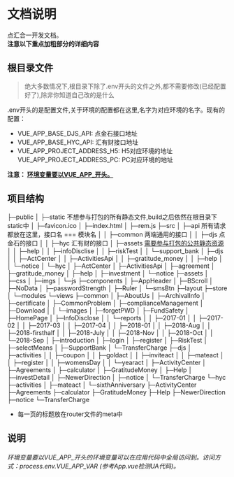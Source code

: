 # 文档说明
点汇合一开发文档。       
**注意以下重点加粗部分的详细内容**

## 根目录文件
>  绝大多数情况下,根目录下除了.env开头的文件之外,都不需要修改(已经配置好了),除非你知道自己改的是什么

.env开头的是配置文件,关于环境的配置都在这里,名字为对应环境的名字。现有的配置：
- VUE_APP_BASE_DJS_API: 点金石接口地址
- VUE_APP_BASE_HYC_API: 汇有财接口地址
- VUE_APP_PROJECT_ADDRESS_H5: H5对应环境的地址
  VUE_APP_PROJECT_ADDRESS_PC: PC对应环境的地址
  
**注意： [环境变量要以VUE_APP_开头。](#explain-a)**
  
## 项目结构

├─public
│  ├─static  不想参与打包的所有静态文件,build之后依然在根目录下static中
│  ├─favicon.ico
│  ├─index.html
│  ├─rem.js
├─src
│  ├─api  所有请求都放在这里，接口名 === 模块名
│  │  ├─common  两端通用的接口
│  │  ├─djs  点金石的接口
│  │  ├─hyc  汇有财的接口
│  ├─assets  [需要参与打包的公共静态资源](#explainB)
│  │  ├─help
│  │  ├─infoDisclise
│  │  ├─riskTest
│  │  └─support_bank
│  ├─djs
│  │  ├─ActCenter
│  │  ├─ActivitiesApi
│  │  ├─gratitude_money
│  │  ├─help
│  │  └─notice
│  └─hyc
│      ├─ActCenter
│      ├─ActivitiesApi
│      ├─agreement
│      ├─gratitude_money
│      ├─help
│      ├─investment
│      └─notice
├─assets
│  ├─css
│  ├─imgs
│  └─js
├─components
│  ├─AppHeader
│  ├─BScroll
│  ├─NoData
│  ├─passwordStrength
│  ├─Ruler
│  └─smsBtn
├─layout
├─store
│  └─modules
└─views
    ├─common
    │  ├─AboutUs
    │  ├─ArchivalInfo
    │  ├─certificate
    │  ├─CommonProblem
    │  ├─complianceManagement
    │  ├─Download
    │  │  └─images
    │  ├─forgetPWD
    │  ├─FundSafety
    │  ├─HomePage
    │  ├─InfoDisclose
    │  │  └─reports
    │  │      ├─2017-01
    │  │      ├─2017-02
    │  │      ├─2017-03
    │  │      ├─2017-04
    │  │      ├─2018-01
    │  │      ├─2018-Aug
    │  │      ├─2018-firsthalf
    │  │      ├─2018-July
    │  │      ├─2018-Nov
    │  │      ├─2018-Oct
    │  │      └─2018-Sep
    │  ├─introduction
    │  ├─login
    │  ├─register
    │  ├─RiskTest
    │  ├─selectMeans
    │  ├─SupportBank
    │  └─TransferCharge
    ├─djs
    │  ├─activities
    │  │  ├─coupon
    │  │  ├─goldact
    │  │  ├─inviteact
    │  │  ├─mateact
    │  │  ├─register
    │  │  ├─womensDay
    │  │  └─yearact
    │  ├─ActivityCenter
    │  ├─Agreements
    │  ├─calculator
    │  ├─GratitudeMoney
    │  ├─Help
    │  ├─investDetail
    │  ├─NewerDirection
    │  ├─notice
    │  └─TransferCharge
    └─hyc
        ├─activities
        │  ├─mateact
        │  └─sixthAnniversary
        ├─ActivityCenter
        ├─Agreements
        ├─calculator
        ├─GratitudeMoney
        ├─Help
        ├─NewerDirection
        ├─notice
        └─TransferCharge

- 每一页的标题放在router文件的meta中

## 说明
<h6 id="explain-a">环境变量要以VUE_APP_开头的环境变量可以在应用代码中全局访问到。访问方式：process.env.VUE_APP_VAR (参考App.vue检测UA代码)。</h6>

</div>
